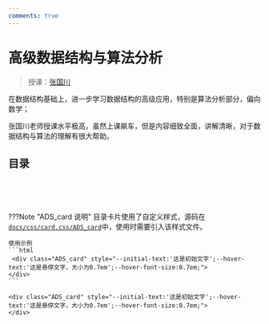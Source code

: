 ```yaml
---
comments: true
---
```


# 高级数据结构与算法分析
> 授课：[张国川](https://person.zju.edu.cn/0096209)

在数据结构基础上，进一步学习数据结构的高级应用，特别是算法分析部分，偏向数学；

张国川老师授课水平极高，虽然上课飙车，但是内容细致全面，讲解清晰，对于数据结构与算法的理解有很大帮助。

## 目录

<div class="ADS_card_container" style="display: flex; justify-content: space-between;">
    <a href="./wk1">
        <div class="ADS_card" style="--initial-text:'AVL-Splay树';--hover-text:'平衡之美\A平均之道';">
        </div>
    </a>
    <a href="./wk2">
        <div class="ADS_card" style="--initial-text:'红黑树';--hover-text:'喜欢我红叔叔吗';">
        </div>
    </a>
    <a href="./wk3_1">
        <div class="ADS_card" style="--initial-text:'倒排索引';--hover-text:'顺藤摸瓜';">
        </div>
    </a>
</div>

<br>
<div class="ADS_card_container" style="display: flex; justify-content: space-between;">
    <a href="./wk3_2">
        <div class="ADS_card" style="--initial-text:'左式堆与斜堆';--hover-text:'疏影横斜\A暗香浮动';">
        </div>
    </a>
    <a href="./wk4">
        <div class="ADS_card" style="--initial-text:'二项堆';--hover-text:'柔性定胜刚性立\A一枝还引万枝生';">
        </div>
    </a>
    <a href="./wk5">
        <div class="ADS_card" style="--initial-text:'回溯算法';--hover-text:'众里寻他千百度，蓦然回首，那人却在，灯火阑珊处';">
        </div>
    </a>
</div>

<br>
<div class="ADS_card_container" style="display: flex; justify-content: space-between;">
    <a href="./wk6">
        <div class="ADS_card" style="--initial-text:'分治法';--hover-text:'集中优势兵力\A个个歼灭敌人';">
        </div>
    </a>
    <a href="./wk7">
        <div class="ADS_card" style="--initial-text:'动态规划';--hover-font-size: 0.7em;--hover-text:'物格而后知至，知至而后意诚 意诚而后心正，心正而后身修 身修而后家齐，家齐而后国治 国治而后天下平';">
        </div>
    </a>
    <a href="./wk8">
        <div class="ADS_card" style="--initial-text:'贪心算法';--hover-text:'得即高歌失即休\A多愁多恨亦悠悠 \A今朝有酒今朝醉\A明日愁来明日愁';--hover-font-size:0.7em;">
        </div>
    </a>
</div>

<br>

<div class="ADS_card_container" style="display: flex; justify-content: space-between;">
    <a href="./wk9">
        <div class="ADS_card" style="--initial-text:'NP完全性';--hover-text:'平芜尽处是春山\A行人更在春山外';">
        </div>
    </a>
    <a href="./wk10">
        <div class="ADS_card" style="--initial-text:'近似算法';--hover-text:'浴不必江海\A要之去垢\A马不必骐骥\A要之善走';--hover-font-size:0.7em;">
        </div>
    </a>
    <a href="./wk11">
        <div class="ADS_card" style="--initial-text:'局部搜索';--hover-text:'昔孟母\A择邻处';">
        </div>
    </a>
</div>


???Note "ADS_card 说明"
    目录卡片使用了自定义样式，源码在[`docs/css/card.css/ADS_card`](https://github.com/kailqq/kailqq.github.io)中，使用时需要引入该样式文件。

    使用示例
    ```html
     <div class="ADS_card" style="--initial-text:'这是初始文字';--hover-text:'这是悬停文字，大小为0.7em';--hover-font-size:0.7em;">
    </div>
    ```

    <div class="ADS_card" style="--initial-text:'这是初始文字';--hover-text:'这是悬停文字，大小为0.7em';--hover-font-size:0.7em;">
    </div>



